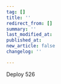 ```yaml
---
tag: []
title: ''
redirect_from: []
summary: ''
last_modified_at: 
published_at: 
new_article: false
changelog: ''

---
```

Deploy 526

